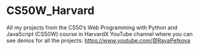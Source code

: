 # CS50W_Harvard

All my projects from the CS50’s Web Programming with Python and JavaScript (CS50W) course in HarvardX
YouTube channel where you can see demos for all the projects: https://www.youtube.com/@RayaPetkova
